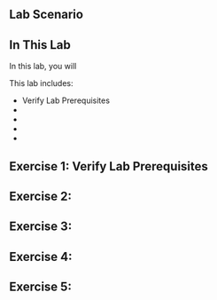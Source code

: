 ## 



## Lab Scenario


## In This Lab

In this lab, you will 

This lab includes:

* Verify Lab Prerequisites
* 
* 
* 
* 

## Exercise 1: Verify Lab Prerequisites



## Exercise 2:



## Exercise 3:




## Exercise 4:



## Exercise 5:



